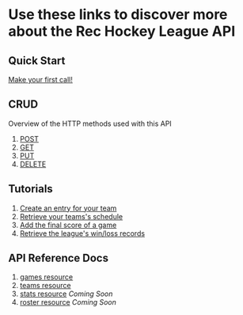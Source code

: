 # Use these links to discover more about the Rec Hockey League API

## Quick Start
[Make your first call!](quick-start.md)

## CRUD
Overview of the HTTP methods used with this API
1. [POST](post.md)
2. [GET](get.md)
3. [PUT](put.md)
4. [DELETE](delete.md)

## Tutorials
1. [Create an entry for your team](tut-create-team.md)
2. [Retrieve your teams's schedule](tut-get-schedule.md)
3. [Add the final score of a game](tut-add-score.md)
4. [Retrieve the league's win/loss records](tut-get-wins.md)

## API Reference Docs
1. [games resource](res-games.md)
2. [teams resource](res-teams.md)
3. [stats resource](res-stats.md)  _Coming Soon_
4. [roster resource](res-roster.md)  _Coming Soon_
